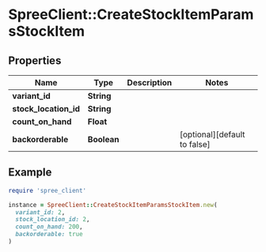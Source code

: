 # SpreeClient::CreateStockItemParamsStockItem

## Properties

| Name | Type | Description | Notes |
| ---- | ---- | ----------- | ----- |
| **variant_id** | **String** |  |  |
| **stock_location_id** | **String** |  |  |
| **count_on_hand** | **Float** |  |  |
| **backorderable** | **Boolean** |  | [optional][default to false] |

## Example

```ruby
require 'spree_client'

instance = SpreeClient::CreateStockItemParamsStockItem.new(
  variant_id: 2,
  stock_location_id: 2,
  count_on_hand: 200,
  backorderable: true
)
```

